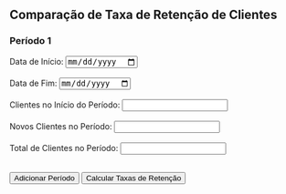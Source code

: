 <!DOCTYPE html>
<html lang="pt-br">
<head>
<meta charset="UTF-8">
<meta name="viewport" content="width=device-width, initial-scale=1.0">
<title>Comparação de Taxa de Retenção de Clientes</title>
<script src="https://cdn.plot.ly/plotly-latest.min.js"></script>
</head>
<body>

<h2>Comparação de Taxa de Retenção de Clientes</h2>

<div id="periodo1">
  <h3>Período 1</h3>
  <label for="dataInicio1">Data de Início:</label>
  <input type="date" id="dataInicio1" name="dataInicio1" required><br><br>
  <label for="dataFim1">Data de Fim:</label>
  <input type="date" id="dataFim1" name="dataFim1" required><br><br>
  <label for="clientesInicio1">Clientes no Início do Período:</label>
  <input type="number" id="clientesInicio1" name="clientesInicio1" required><br><br>
  <label for="novosClientes1">Novos Clientes no Período:</label>
  <input type="number" id="novosClientes1" name="novosClientes1" required><br><br>
  <label for="totalClientes1">Total de Clientes no Período:</label>
  <input type="number" id="totalClientes1" name="totalClientes1" required><br><br>
</div>

<button onclick="adicionarPeriodo()">Adicionar Período</button>
<button onclick="calcularTaxasRetencao()">Calcular Taxas de Retenção</button>

<div id="graficos"></div>

<script>
var quantPeriodos = 1;
var taxasRetencao = [];

function adicionarPeriodo() {
  quantPeriodos++;
  var novoPeriodoHTML = "<div id='periodo" + quantPeriodos + "'>";
  novoPeriodoHTML += "<h3>Período " + quantPeriodos + "</h3>";
  novoPeriodoHTML += "<label for='dataInicio" + quantPeriodos + "'>Data de Início:</label>";
  novoPeriodoHTML += "<input type='date' id='dataInicio" + quantPeriodos + "' name='dataInicio" + quantPeriodos + "' required><br><br>";
  novoPeriodoHTML += "<label for='dataFim" + quantPeriodos + "'>Data de Fim:</label>";
  novoPeriodoHTML += "<input type='date' id='dataFim" + quantPeriodos + "' name='dataFim" + quantPeriodos + "' required><br><br>";
  novoPeriodoHTML += "<label for='clientesInicio" + quantPeriodos + "'>Clientes no Início do Período:</label>";
  novoPeriodoHTML += "<input type='number' id='clientesInicio" + quantPeriodos + "' name='clientesInicio" + quantPeriodos + "' required><br><br>";
  novoPeriodoHTML += "<label for='novosClientes" + quantPeriodos + "'>Novos Clientes no Período:</label>";
  novoPeriodoHTML += "<input type='number' id='novosClientes" + quantPeriodos + "' name='novosClientes" + quantPeriodos + "' required><br><br>";
  novoPeriodoHTML += "<label for='totalClientes" + quantPeriodos + "'>Total de Clientes no Período:</label>";
  novoPeriodoHTML += "<input type='number' id='totalClientes" + quantPeriodos + "' name='totalClientes" + quantPeriodos + "' required><br><br>";
  novoPeriodoHTML += "</div>";
  document.getElementById("graficos").insertAdjacentHTML('beforebegin', novoPeriodoHTML);
}

function calcularTaxasRetencao() {
  taxasRetencao = [];
  var periodoLabels = [];
  var data = [];

  for (var i = 1; i <= quantPeriodos; i++) {
    var dataInicio = new Date(document.getElementById("dataInicio" + i).value);
    var dataFim = new Date(document.getElementById("dataFim" + i).value);
    var clientesInicio = parseInt(document.getElementById("clientesInicio" + i).value);
    var novosClientes = parseInt(document.getElementById("novosClientes" + i).value);
    var totalClientes = parseInt(document.getElementById("totalClientes" + i).value);
    var taxaRetencao = ((totalClientes - novosClientes) / clientesInicio) * 100;
    taxasRetencao.push(taxaRetencao.toFixed(2));
    periodoLabels.push("Período " + i + "<br>" + dataInicio.toLocaleDateString() + " a " + dataFim.toLocaleDateString());
  }

  var trace = {
    x: periodoLabels,
    y: taxasRetencao,
    type: 'bar',
    marker: {
      color: 'rgb(158,202,225)',
      line: {
        color: 'rgb(8,48,107)',
        width: 1.5
      }
    }
  };

  var data = [trace];

  var layout = {
    title: 'Comparação de Taxa de Retenção de Clientes',
    xaxis: {
      title: 'Períodos',
      tickfont: {
        size: 10
      }
    },
    yaxis: {
      title: 'Taxa de Retenção (%)'
    }
  };

  Plotly.newPlot('graficos', data, layout);
}
</script>

</body>
</html>

